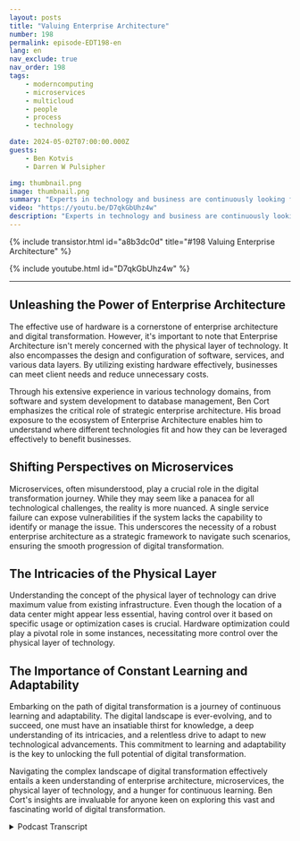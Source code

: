 ```yaml
---
layout: posts
title: "Valuing Enterprise Architecture"
number: 198
permalink: episode-EDT198-en
lang: en
nav_exclude: true
nav_order: 198
tags:
    - moderncomputing
    - microservices
    - multicloud
    - people
    - process
    - technology

date: 2024-05-02T07:00:00.000Z
guests:
    - Ben Kotvis
    - Darren W Pulsipher

img: thumbnail.png
image: thumbnail.png
summary: "Experts in technology and business are continuously looking for the best ways to leverage the expansive, ever-evolving, and vital digital transformation landscape. One such expert is Ben Kotvis, a principal solution architect at Insight, who shares powerful insights on how to effectively navigate the digital realm using people, process, and technology"
video: "https://youtu.be/D7qkGbUhz4w"
description: "Experts in technology and business are continuously looking for the best ways to leverage the expansive, ever-evolving, and vital digital transformation landscape. One such expert is Ben Kotvis, a principal solution architect at Insight, who shares powerful insights on how to effectively navigate the digital realm using people, process, and technology"
---
```


<div>
{% include transistor.html id="a8b3dc0d" title="#198 Valuing Enterprise Architecture" %}

{% include youtube.html id="D7qkGbUhz4w" %}
</div>

---

## Unleashing the Power of Enterprise Architecture

The effective use of hardware is a cornerstone of enterprise architecture and digital transformation. However, it's important to note that Enterprise Architecture isn't merely concerned with the physical layer of technology. It also encompasses the design and configuration of software, services, and various data layers. By utilizing existing hardware effectively, businesses can meet client needs and reduce unnecessary costs.

Through his extensive experience in various technology domains, from software and system development to database management, Ben Cort emphasizes the critical role of strategic enterprise architecture. His broad exposure to the ecosystem of Enterprise Architecture enables him to understand where different technologies fit and how they can be leveraged effectively to benefit businesses.

## Shifting Perspectives on Microservices

Microservices, often misunderstood, play a crucial role in the digital transformation journey. While they may seem like a panacea for all technological challenges, the reality is more nuanced. A single service failure can expose vulnerabilities if the system lacks the capability to identify or manage the issue. This underscores the necessity of a robust enterprise architecture as a strategic framework to navigate such scenarios, ensuring the smooth progression of digital transformation.

## The Intricacies of the Physical Layer

Understanding the concept of the physical layer of technology can drive maximum value from existing infrastructure. Even though the location of a data center might appear less essential, having control over it based on specific usage or optimization cases is crucial. Hardware optimization could play a pivotal role in some instances, necessitating more control over the physical layer of technology.

## The Importance of Constant Learning and Adaptability

Embarking on the path of digital transformation is a journey of continuous learning and adaptability. The digital landscape is ever-evolving, and to succeed, one must have an insatiable thirst for knowledge, a deep understanding of its intricacies, and a relentless drive to adapt to new technological advancements. This commitment to learning and adaptability is the key to unlocking the full potential of digital transformation. 

Navigating the complex landscape of digital transformation effectively entails a keen understanding of enterprise architecture, microservices, the physical layer of technology, and a hunger for continuous learning. Ben Cort's insights are invaluable for anyone keen on exploring this vast and fascinating world of digital transformation.



<details>
<summary> Podcast Transcript </summary>

<p></p>

</details>
